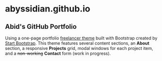 # abyssidian.github.io
## Abid's GitHub Portfolio
Using a one-page portfolio [freelancer theme](https://startbootstrap.com/theme/freelancer) built with Bootstrap created by [Start Bootstrap](https://startbootstrap.com). This theme features several content sections, an **About** section, a responsive **Projects** grid, modal windows for each project item, and a ~~non-working~~ **Contact** form (work in progress).